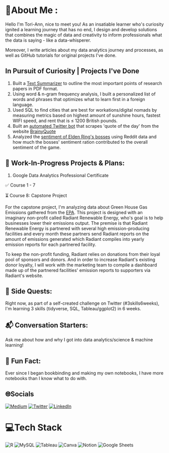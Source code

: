 # 💫About Me :
Hello I'm Tori-Ann, nice to meet you! As an insatiable learner who's curiosity ignited a learning journey that has no end, I design and develop solutions that combines the magic of data and creativity to inform professionals what the data is saying - like a data-whisperer.



Moreover, I write articles about my data analytics journey and processes, as well as GitHub tutorials for original projects I've done. 

## In Pursuit of Curiosity | Projects I've Done
1. Built a [Text Summarizer](https://github.com/JoyCuratoR/PDF-Document-Summarizer) to outline the most important points of research papers in PDF format.
2. Using word & n-gram frequency analysis, I built a personalized list of words and phrases that optimizes what to learn first in a foreign language. 
3. Used SQL to find cities that are best for workations/digital nomads by measuring metrics based on highest amount of sunshine hours, fastest WIFI speed, and rent that is ≤ 1200 British pounds. 
4. Built an [automated Twitter bot](https://github.com/JoyCuratoR/brainyquotebot) that scrapes 'quote of the day' from the website [BrainyQuote](https://www.brainyquote.com)
5. Analyzed the [sentiment of Elden Ring's bosses](https://github.com/JoyCuratoR/Elden-Ring-Sentiment-Analysis-Guide) using Reddit data and how much the bosses' sentiment ration contributed to the overall sentiment of the game.

## 🚧 Work-In-Progress Projects & Plans: 

1. Google Data Analytics Professional Certificate

  ✅ Course 1 - 7
  
  ⏳ Course 8: Capstone Project
  
For the capstone project, I'm analyzing data about Green House Gas Emissions gathered from the [EPA](https://www.epa.gov). This project is designed with an imaginary non-profit called Radiant Renewable Energy, who's goal is to help businesses lower their emissions output. The premise is that Radiant Renewable Energy is partnered with several high emission-producing facilities and every month these partners send Radiant reports on the amount of emissions generated which Radiant compiles into yearly emission reports for each partnered facility. 

To keep the non-profit funding, Radiant relies on donations from their loyal pool of sponsors and donors. And in order to increase Radiant's existing donor loyalty, I will work with the marketing team to compile a dashboard made up of the partnered facilities' emission reports to supporters via Radiant's website.


## 🧭 Side Quests: 

Right now, as part of a self-created challenge on Twitter (#3skills6weeks), I'm learning 3 skills (tidyverse, SQL, Tableau/ggplot2) in 6 weeks.

## 📬 Conversation Starters: 

Ask me about how and why I got into data analytics/science & machine learning!

## 💬 Fun Fact: 
Ever since I began bookbinding and making my own notebooks, I have more notebooks than I know what to do with.


## 🌐Socials
[![Medium](https://img.shields.io/badge/Medium-12100E?logo=medium&logoColor=white)](https://medium.com/@@toricheung) [![Twitter](https://img.shields.io/badge/Twitter-%231DA1F2.svg?logo=Twitter&logoColor=white)](https://twitter.com/@joycuratoR) 
[![LinkedIn](https://img.shields.io/badge/LinkedIn-%230077B5.svg?logo=linkedin&logoColor=white)](https://linkedin.com/in/www.linkedin.com/in/tori-ann-cheung)

# 💻Tech Stack
![R](https://img.shields.io/badge/r-%23276DC3.svg?style=for-the-badge&logo=r&logoColor=white) ![MySQL](https://img.shields.io/badge/mysql-%2300f.svg?style=for-the-badge&logo=mysql&logoColor=white) ![Tableau](https://img.shields.io/badge/Tableau-E97627?style=for-the-badge&logo=Tableau&logoColor=white) ![Canva](https://img.shields.io/badge/Canva-%2300C4CC.svg?style=for-the-badge&logo=Canva&logoColor=white) ![Notion](https://img.shields.io/badge/Notion-%23000000.svg?style=for-the-badge&logo=notion&logoColor=white)  ![Google Sheets](https://img.shields.io/badge/Google%20Sheets-34A853?style=for-the-badge&logo=google-sheets&logoColor=white) 

